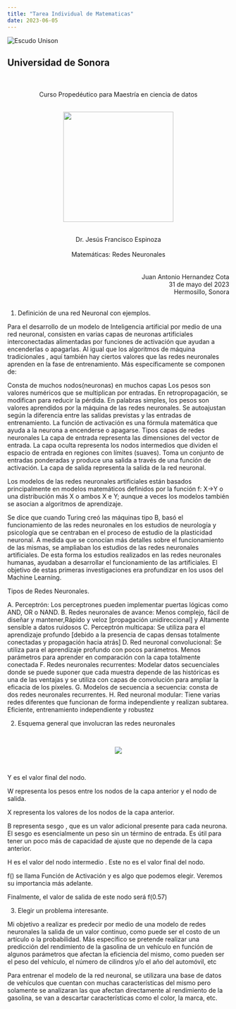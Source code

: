 ```yaml
---
title: "Tarea Individual de Matematicas"
date: 2023-06-05
---
```


![Escudo Unison](https://upload.wikimedia.org/wikipedia/commons/6/68/Escudo_Unison.png)
## Universidad de Sonora

<br>
<br>

<center>Curso Propedéutico para Maestría en ciencia de datos</center>

<br>

<p align="center">
<img width="250" height="250" src="https://mcd.unison.mx/wp-content/uploads/2020/02/400dpiLogoCropped-300x294.png">
</p>

<br>

<center>Dr. Jesús Francisco Espinoza</center>

<br>

<center>Matemáticas: Redes Neuronales</center>

<br>
<br>

<div style="text-align: right"> Juan Antonio Hernandez Cota<br>31 de mayo del 2023<br>Hermosillo, Sonora </div>

<br>

1. Definición de una red Neuronal con ejemplos.

Para el desarrollo de un modelo de Inteligencia artificial por medio de una red neuronal, consisten en varias capas de neuronas artificiales interconectadas alimentadas por funciones de activación que ayudan a encenderlas o apagarlas. Al igual que los algoritmos de máquina tradicionales , aquí también hay ciertos valores que las redes neuronales aprenden en la fase de entrenamiento. Más específicamente se componen de:


Consta de muchos nodos(neuronas) en muchos capas
Los pesos son valores numéricos que se multiplican por entradas. En retropropagación, se modifican para reducir la pérdida. En palabras simples, los pesos son valores aprendidos por la máquina de las redes neuronales. Se autoajustan según la diferencia entre las salidas previstas y las entradas de entrenamiento.
La función de activación es una fórmula matemática que ayuda a la neurona a encenderse o apagarse.
Tipos capas de redes neuronales
La capa de entrada representa las dimensiones del vector de entrada.
La capa oculta representa los nodos intermedios que dividen el espacio de entrada en regiones con límites (suaves). Toma un conjunto de entradas ponderadas y produce una salida a través de una función de activación.
La capa de salida representa la salida de la red neuronal.

Los modelos de las redes neuronales artificiales están basados principalmente en modelos matemáticos definidos por la función f: X→Y o una distribución más X o ambos X e Y; aunque a veces los modelos también se asocian a algoritmos de aprendizaje.

Se dice que cuando Turing creó las máquinas tipo B, basó el funcionamiento de las redes neuronales en los estudios de neurología y psicología que se centraban en el proceso de estudio de la plasticidad neuronal. A medida que se conocían más detalles sobre el funcionamiento de las mismas, se ampliaban los estudios de las redes neuronales artificiales. De esta forma los estudios realizados en las redes neuronales humanas, ayudaban a desarrollar el funcionamiento de las artificiales. El objetivo de estas primeras investigaciones era profundizar en los usos del Machine Learning.

Tipos de Redes Neuronales.

A. Perceptrón: Los perceptrones pueden implementar puertas lógicas como AND, OR o NAND.
B. Redes neuronales de avance: Menos complejo, fácil de diseñar y mantener,Rápido y veloz [propagación unidireccional] y Altamente sensible a datos ruidosos
C. Perceptrón multicapa: Se utiliza para el aprendizaje profundo [debido a la presencia de capas densas totalmente conectadas y propagación hacia atrás]
D. Red neuronal convolucional: Se utiliza para el aprendizaje profundo con pocos parámetros.
Menos parámetros para aprender en comparación con la capa totalmente conectada
F. Redes neuronales recurrentes: Modelar datos secuenciales donde se puede suponer que cada muestra depende de las históricas es una de las ventajas y se utiliza con capas de convolución para ampliar la eficacia de los píxeles.
G. Modelos de secuencia a secuencia: consta de dos redes neuronales recurrentes.
H. Red neuronal modular: Tiene varias redes diferentes que funcionan de forma independiente y realizan subtarea. Eficiente, entrenamiento independiente y robustez





2. Esquema general que involucran las redes neuronales

<br>

<p align="center">
  <img src="https://encrypted-tbn2.gstatic.com/images?q=tbn:ANd9GcSldcFAP3W-_hYbI1sty276dt00Ll6LFkdbDEvMx1VXfOeA23uz">
</p>

<br>


Y es el valor final del nodo.

W representa los pesos entre los nodos de la capa anterior y el nodo de salida.

X representa los valores de los nodos de la capa anterior.

B representa sesgo , que es un valor adicional presente para cada neurona. El sesgo es esencialmente un peso sin un término de entrada. Es útil para tener un poco más de capacidad de ajuste que no depende de la capa anterior.

H es el valor del nodo intermedio . Este no es el valor final del nodo.

f() se llama Función de Activación y es algo que podemos elegir. Veremos su importancia más adelante.

Finalmente, el valor de salida de este nodo será f(0.57)

3. Elegir un problema interesante.

Mi objetivo a realizar es predecir por medio de una modelo de redes neuronales la salida de un valor continuo, como puede ser el costo de un artículo o la probabilidad. Más específico se pretende realizar una predicción del rendimiento de la gasolina de un vehículo en función de algunos parámetros que afectan la eficiencia del mismo, como pueden ser el peso del vehículo, el número de cilindros y/o el año del automóvil, etc

Para entrenar el modelo de la red neuronal, se utilizara una base de datos de vehículos que cuentan con muchas características del mismo pero solamente se analizaran las que afectan directamente al rendimiento de la gasolina, se van a descartar características como el color, la marca, etc.





